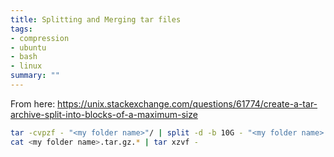 ```yaml
---
title: Splitting and Merging tar files
tags:
- compression
- ubuntu
- bash
- linux
summary: ""
---
```



From here: <https://unix.stackexchange.com/questions/61774/create-a-tar-archive-split-into-blocks-of-a-maximum-size>

```bash
tar -cvpzf - "<my folder name>"/ | split -d -b 10G - "<my folder name>.tar.gz."
cat <my folder name>.tar.gz.* | tar xzvf -
```